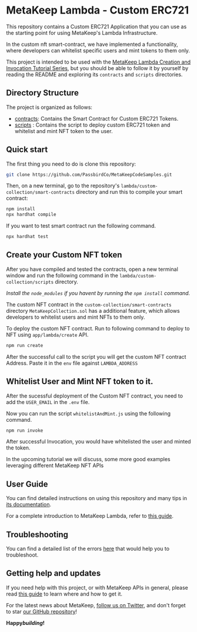 # MetaKeep Lambda - Custom ERC721

This repository contains a Custom ERC721 Application that you can use as the starting point
for using MetaKeep's Lambda Infrastructure.

In the custom nft smart-contract, we have implemented a functionality, where developers can whitelist specific users and mint tokens to them only.

This project is intended to be used with the
[MetaKeep Lambda Creation and Invocation Tutorial Series](https://docs.metakeep.xyz/docs/create-your-first-lambda), but you should be
able to follow it by yourself by reading the README and exploring its
`contracts` and `scripts` directories.

## Directory Structure

The project is organized as follows:

- [contracts](./smart-contracts/contracts): Contains the Smart Contract for Custom ERC721 Tokens.
- [scripts](./scripts) : Contains the script to deploy custom ERC721 token and whitelist and mint NFT token to the user.

## Quick start

The first thing you need to do is clone this repository:

```sh
git clone https://github.com/PassbirdCo/MetaKeepCodeSamples.git
```

Then, on a new terminal, go to the repository's `lambda/custom-collection/smart-contracts` directory and run this to
compile your smart contract:

```sh
npm install
npx hardhat compile
```

If you want to test smart contract run the following command.

```sh
npx hardhat test
```

## Create your Custom NFT token

After you have compiled and tested the contracts, open a new terminal window and run the following command in the `lambda/custom-collection/scripts` directory.

_Install the `node_modules` if you havent by running the `npm install` command._

The custom NFT contract in the `custom-collection/smart-contracts` directory `MetaKeepCollection.sol` has a additional feature, which allows developers to whitelist users and mint NFTs to them only.

To deploy the custom NFT contract. Run to following command to deploy to NFT using `app/lambda/create` API.

```sh
npm run create
```

After the successful call to the script you will get the custom NFT contract Address. Paste it in the `env` file against `LAMBDA_ADDRESS`

## Whitelist User and Mint NFT token to it.

After the sucessful deployment of the Custom NFT contract, you need to add the `USER_EMAIL` in the `.env` file.

Now you can run the script `whitelistAndMint.js` using the following command.

```sh
npm run invoke
```

After successful Invocation, you would have whitelisted the user and minted the token.

In the upcoming tutorial we will discuss, some more good examples leveraging different MetaKeep NFT APIs

## User Guide

You can find detailed instructions on using this repository and many tips in [its documentation](https://docs.metakeep.xyz/reference/lambda-101).

For a complete introduction to MetaKeep Lambda, refer to [this guide](https://docs.metakeep.xyz/reference/lambda-101).

## Troubleshooting

You can find a detailed list of the errors [here](https://docs.metakeep.xyz/reference/api-error-status#v2applambdacreate) that would help you to troubleshoot.

## Getting help and updates

If you need help with this project, or with MetaKeep APIs in general, please read [this guide](https://docs.metakeep.xyz/) to learn where and how to get it.

For the latest news about MetaKeep, [follow us on Twitter](https://twitter.com/metakeep), and don't forget to star [our GitHub repository](https://github.com/PassbirdCo/MetaKeepCodeSamples.git)!

**Happy*building*!**

